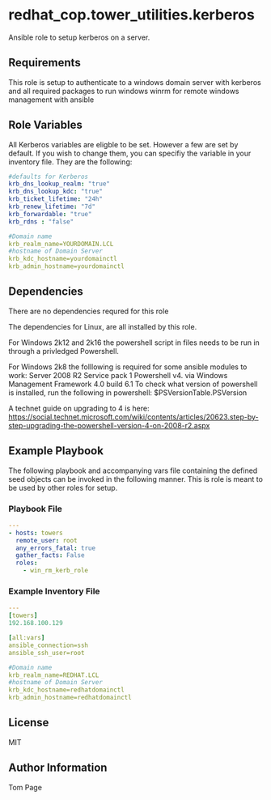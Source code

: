# redhat_cop.tower_utilities.kerberos

Ansible role to setup kerberos on a server.

## Requirements

This role is setup to authenticate to a windows domain server with kerberos and all required packages to run windows winrm for remote windows management with ansible

## Role Variables

All Kerberos variables are eligble to be set. However a few are set by default. If you wish to change them, you can specifiy the variable in your inventory file. They are the following:

```yaml
#defaults for Kerberos
krb_dns_lookup_realm: "true"
krb_dns_lookup_kdc: "true"
krb_ticket_lifetime: "24h"
krb_renew_lifetime: "7d"
krb_forwardable: "true"
krb_rdns : "false"

#Domain name
krb_realm_name=YOURDOMAIN.LCL
#hostname of Domain Server
krb_kdc_hostname=yourdomainctl
krb_admin_hostname=yourdomainctl
```

## Dependencies

There are no dependencies requred for this role

The dependencies for Linux, are all installed by this role.

For Windows 2k12 and 2k16 the powershell script in files needs to be run in through a privledged Powershell.

For Windows 2k8 the folllowing is required for some ansible modules to work:
Server 2008 R2 Service pack 1
Powershell v4. via Windows Management Framework 4.0 build 6.1
To check what version of powershell is installed, run the following in powershell:
$PSVersionTable.PSVersion

A technet guide on upgrading to 4 is here:
https://social.technet.microsoft.com/wiki/contents/articles/20623.step-by-step-upgrading-the-powershell-version-4-on-2008-r2.aspx

## Example Playbook

The following playbook and accompanying vars file containing the defined seed objects can be invoked in the following manner. This is role is meant to be used by other roles for setup.

### Playbook File
```yaml
---
- hosts: towers
  remote_user: root
  any_errors_fatal: true
  gather_facts: False
  roles:
    - win_rm_kerb_role
```

### Example Inventory File

```yaml
---
[towers]
192.168.100.129

[all:vars]
ansible_connection=ssh
ansible_ssh_user=root

#Domain name
krb_realm_name=REDHAT.LCL
#hostname of Domain Server
krb_kdc_hostname=redhatdomainctl
krb_admin_hostname=redhatdomainctl
```

## License

MIT

## Author Information

Tom Page
